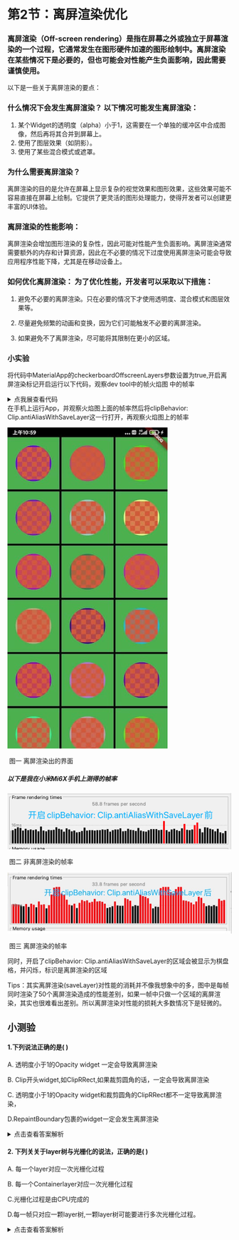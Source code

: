 # 第2节：离屏渲染优化


### 离屏渲染（Off-screen rendering）是指在屏幕之外或独立于屏幕渲染的一个过程，它通常发生在图形硬件加速的图形绘制中。离屏渲染在某些情况下是必要的，但也可能会对性能产生负面影响，因此需要谨慎使用。

以下是一些关于离屏渲染的要点：

### 什么情况下会发生离屏渲染？ 以下情况可能发生离屏渲染：

1. 某个Widget的透明度（alpha）小于1，这需要在一个单独的缓冲区中合成图像，然后再将其合并到屏幕上。
2. 使用了图层效果（如阴影）。
3. 使用了某些混合模式或遮罩。

### 为什么需要离屏渲染？ 
离屏渲染的目的是允许在屏幕上显示复杂的视觉效果和图形效果，这些效果可能不容易直接在屏幕上绘制。它提供了更灵活的图形处理能力，使得开发者可以创建更丰富的UI体验。

### 离屏渲染的性能影响：

离屏渲染会增加图形渲染的复杂性，因此可能对性能产生负面影响。离屏渲染通常需要额外的内存和计算资源，因此在不必要的情况下过度使用离屏渲染可能会导致应用程序性能下降，尤其是在移动设备上。

### 如何优化离屏渲染： 为了优化性能，开发者可以采取以下措施：

1. 避免不必要的离屏渲染。只在必要的情况下才使用透明度、混合模式和图层效果等。

2. 尽量避免频繁的动画和变换，因为它们可能触发不必要的离屏渲染。

3. 如果避免不了离屏渲染，尽可能将其限制在更小的区域。

### 小实验

将代码中MaterialApp的checkerboardOffscreenLayers参数设置为true,开启离屏渲染标记开启运行以下代码，观察dev tool中的帧火焰图 中的帧率

<details>
  <summary>点我展查看代码</summary>
<pre><code>
class _State extends State<StatefulWidget> {
  @override
  void initState() {
    super.initState();
    Timer.periodic(const Duration(milliseconds: 17), (timer) {
      // print('timer:$timer');
      setState(() {});
    });
  }
  @override
  Widget build(BuildContext context) {
    return GridView.builder(
      gridDelegate: const SliverGridDelegateWithFixedCrossAxisCount(
        crossAxisCount: 3, // 每行显示3个方格
        crossAxisSpacing: 5.0, // 横向间距为5
        mainAxisSpacing: 5.0, // 纵向间距为5
      ),
      itemBuilder: (BuildContext context, int index) {
        // 创建蓝色方格
        return Container(
          padding: const EdgeInsetsDirectional.all(20),
          color: Colors.green,
          child: ClipOval(
            key:UniqueKey(),
            // clipBehavior: Clip.antiAliasWithSaveLayer,
            child: Opacity(
              opacity: 0.8,
              child: Container(
                color: Colors.red,
              ),
            ),
          ),
        );
      },
      itemCount: 50, // 总共有50个方格
    );
  }
}
</code></pre>
</details>
在手机上运行App，并观察火焰图上面的帧率然后将clipBehavior: Clip.antiAliasWithSaveLayer这一行打开，再观察火焰图上的帧率

![61695610761_.pic](assets/61695610761_.pic-5611218.jpg)

​							                             图一   离屏渲染出的界面
##### 以下是我在小米Mi6X手机上测得的帧率

![非离谱渲染测试结果](assets/image-20230922175625316.png)

​											图二 非离屏渲染的帧率

![离屏渲染测试结果](assets/image-20230922175802434.png)

​											 图三 离屏渲染的帧率

同时，开启了clipBehavior: Clip.antiAliasWithSaveLayer的区域会被显示为棋盘格，并闪烁，标识是离屏渲染的区域

Tips：其实离屏渲染(saveLayer)对性能的消耗并不像我想象中的多，图中是每帧同时渲染了50个离屏渲染造成的性能差别，如果一帧中只做一个区域的离屏渲染，其实也很难看出差别。所以离屏渲染对性能的损耗大多数情况下是轻微的。




## 小测验

#### 1.下列说法正确的是( )

A. 透明度小于1的Opacity widget 一定会导致离屏渲染

B. Clip开头widget,如ClipRRect,如果裁剪圆角的话，一定会导致离屏渲染

C. 透明度小于1的Opacity widget和裁剪圆角的ClipRRect都不一定导致离屏渲染，

D.RepaintBoundary包裹的widget一定会发生离屏渲染

<details> <summary>点击查看答案解析</summary>
选C
官方文档提到Opacity可能会导致调用saveLayer(即offscreenRender),而Clip 组件只有在指定
clipBehavior: Clip.antiAliasWithSaveLayer的时候才有可能发生离屏渲染
D.选项,如果RepaintBoundary是根节点会触发离屏渲染吗？显然不会。实际上，离屏渲染却一定会导致repaint,因为渲染一定会需要经过paint这个步骤
</details>

#### 2. 下列关关于layer树与光栅化的说法，正确的是( )

A. 每一个layer对应一次光栅化过程

B. 每一个Containerlayer对应一次光栅化过程

C.光栅化过程是由CPU完成的

D.每一帧只对应一颗layer树,一颗layer树可能要进行多次光栅化过程。

<details> <summary>点击查看答案解析</summary>
选 D
一个flutterApp只能产生唯一一颗layer树,所以每一帧当然也只有一颗layer树
但是,如果layer树总存在导致离屏渲染的widget,如半透明、裁剪、阴影等，那就要进行多次光栅化了。因为每一次离屏渲染就是一次光栅化的过程
</details>

